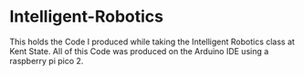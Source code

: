# Intelligent-Robotics
This holds the Code I produced while taking the Intelligent Robotics class at Kent State.
All of this Code was produced on the Arduino IDE using a raspberry pi pico 2.
